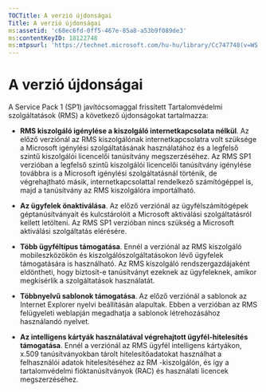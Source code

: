 ```yaml
---
TOCTitle: A verzió újdonságai
Title: A verzió újdonságai
ms:assetid: 'c68ec6fd-0ff5-467e-85a8-a53b9f089de3'
ms:contentKeyID: 18122748
ms:mtpsurl: 'https://technet.microsoft.com/hu-hu/library/Cc747748(v=WS.10)'
---
```


A verzió újdonságai
===================

A Service Pack 1 (SP1) javítócsomaggal frissített Tartalomvédelmi szolgáltatások (RMS) a következő újdonságokat tartalmazza:

-   **RMS kiszolgáló igénylése a kiszolgáló internetkapcsolata nélkül**. Az előző verziónál az RMS kiszolgálónak internetkapcsolatra volt szüksége a Microsoft igénylési szolgáltatásának használatához és a legfelső szintű kiszolgálói licencelői tanúsítvány megszerzéséhez. Az RMS SP1 verzióban a legfelső szintű kiszolgálói licencelői tanúsítvány igénylése továbbra is a Microsoft igénylési szolgáltatásnál történik, de végrehajtható másik, internetkapcsolattal rendelkező számítógéppel is, majd a tanúsítvány az RMS kiszolgálóra importálható.

-   **Az ügyfelek önaktiválása**. Az előző verziónál az ügyfélszámítógépek géptanúsítványait és kulcstárolóit a Microsoft aktiválási szolgáltatásról kellett letölteni. Az RMS SP1 verzióban nincs szükség a Microsoft aktiválási szolgáltatás elérésére.

-   **Több ügyféltípus támogatása**. Ennél a verziónál az RMS kiszolgáló mobileszközökön és kiszolgálószolgáltatásokon lévő ügyfelek támogatására is használható. Az RMS kiszolgáló rendszergazdájaként eldöntheti, hogy biztosít-e tanúsítványt ezeknek az ügyfeleknek, amikor megkísérlik a szolgáltatások használatát.

-   **Többnyelvű sablonok támogatása**. Az előző verziónál a sablonok az Internet Explorer nyelvi beállításán alapultak. Ebben a verzióban az RMS felügyeleti weblapján megadhatja a sablonok létrehozásához használandó nyelvet.

-   **Az intelligens kártyák használatával végrehajtott ügyfél-hitelesítés támogatása**. Ennél a verziónál az RMS ügyfél intelligens kártyákon, x.509 tanúsítványokban tárolt hitelesítőadatokat használhat a felhasználói adatok hitelesítéséhez az RM -kiszolgálón, és így a tartalomvédelmi fióktanúsítványok (RAC) és használati licencek megszerzéséhez.
